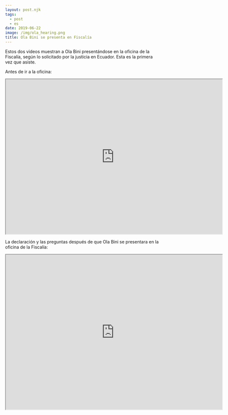 ```yaml
---
layout: post.njk
tags:
  - post
  - es
date: 2019-06-22
image: /img/ola_hearing.png
title: Ola Bini se presenta en Fiscalía
---
```

Estos dos videos muestran a Ola Bini presentándose en la oficina de la Fiscalía, según lo solicitado por la justicia en Ecuador. Esta es la primera vez que asiste.

Antes de ir a la oficina:
<center><iframe width="700" height="500"
src="https://archive.org/details/Ola21JuneVideo1_201906">
</iframe></center>

La declaración y las preguntas después de que Ola Bini se presentara en la oficina de la Fiscalía:
<center><iframe width="700" height="500"
src="https://archive.org/details/signatures_freeolabini_Ola2">
</iframe></center>
